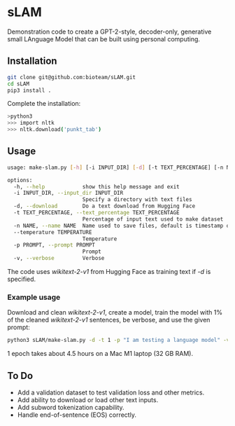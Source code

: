 # sLAM

Demonstration code to create a GPT-2-style, decoder-only, generative small LAnguage Model that can be built using personal computing.

## Installation

```sh
git clone git@github.com:bioteam/sLAM.git
cd sLAM
pip3 install .
```

Complete the installation:

```sh
>python3
>>> import nltk
>>> nltk.download('punkt_tab')
```

## Usage

```sh
usage: make-slam.py [-h] [-i INPUT_DIR] [-d] [-t TEXT_PERCENTAGE] [-n NAME] [--temperature TEMPERATURE] -p PROMPT [-v]

options:
  -h, --help            show this help message and exit
  -i INPUT_DIR, --input_dir INPUT_DIR
                        Specify a directory with text files
  -d, --download        Do a text download from Hugging Face
  -t TEXT_PERCENTAGE, --text_percentage TEXT_PERCENTAGE
                        Percentage of input text used to make dataset
  -n NAME, --name NAME  Name used to save files, default is timestamp of completion
  --temperature TEMPERATURE
                        Temperature
  -p PROMPT, --prompt PROMPT
                        Prompt
  -v, --verbose         Verbose
```

The code uses *wikitext-2-v1* from Hugging Face as training text if *-d* is specified.

### Example usage

Download and clean *wikitext-2-v1*, create a model, train the model with 1% of the cleaned *wikitext-2-v1* sentences, be verbose, and use the given prompt:

```sh
python3 sLAM/make-slam.py -d -t 1 -p "I am testing a language model" -v
```

1 epoch takes about 4.5 hours on a Mac M1 laptop (32 GB RAM).

## To Do

* Add a validation dataset to test validation loss and other metrics.
* Add ability to download or load other text inputs.
* Add subword tokenization capability.
* Handle end-of-sentence (EOS) correctly.
